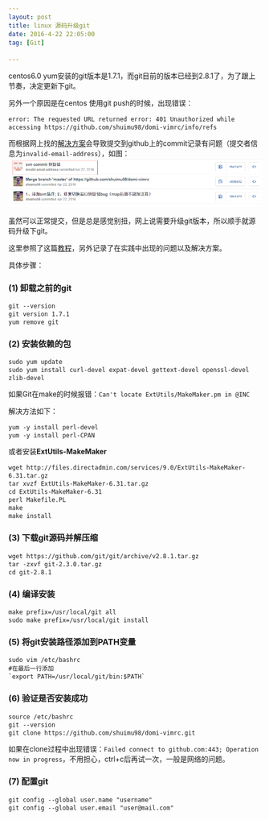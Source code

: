 ```yaml
---
layout: post
title: linux 源码升级git
date: 2016-4-22 22:05:00
tag: [Git]

---
```



centos6.0 yum安装的git版本是1.7.1，而git目前的版本已经到2.8.1了，为了跟上节奏，决定更新下git。

另外一个原因是在centos 使用git push的时候，出现错误：

~~~
error: The requested URL returned error: 401 Unauthorized while accessing https://github.com/shuimu98/domi-vimrc/info/refs
~~~

而根据网上找的[解决方案](http://houzhiqingjava.blog.163.com/blog/static/167399507201472343324562/)会导致提交到github上的commit记录有问题（提交者信息为`invalid-email-address`），如图：
![图1](/assets/image/posts/2016-4-22-01.png?style=centerme) 

<!-- more -->


虽然可以正常提交，但是总是感觉别扭，网上说需要升级git版本，所以顺手就源码升级下git。


这里参照了这篇[教程](http://www.centoscn.com/image-text/install/2015/0225/4735.html)，另外记录了在实践中出现的问题以及解决方案。

具体步骤：

### (1) 卸载之前的git
```shell
git --version
git version 1.7.1
yum remove git
```

### (2) 安装依赖的包
```shell
sudo yum update
sudo yum install curl-devel expat-devel gettext-devel openssl-devel zlib-devel
```

如果Git在make的时候报错：`Can't locate ExtUtils/MakeMaker.pm in @INC`

解决方法如下：

```shell
yum -y install perl-devel
yum -y install perl-CPAN
```

或者安装**ExtUtils-MakeMaker**

```shell
wget http://files.directadmin.com/services/9.0/ExtUtils-MakeMaker-6.31.tar.gz
tar xvzf ExtUtils-MakeMaker-6.31.tar.gz
cd ExtUtils-MakeMaker-6.31
perl Makefile.PL
make
make install
```

### (3) 下载git源码并解压缩
```shell
wget https://github.com/git/git/archive/v2.8.1.tar.gz
tar -zxvf git-2.3.0.tar.gz
cd git-2.8.1
```

### (4) 编译安装
```shell
make prefix=/usr/local/git all
sudo make prefix=/usr/local/git install
```

### (5) 将git安装路径添加到PATH变量
```shell
sudo vim /etc/bashrc
#在最后一行添加
`export PATH=/usr/local/git/bin:$PATH`
```
 
### (6) 验证是否安装成功
```shell
source /etc/bashrc
git --version
git clone https://github.com/shuimu98/domi-vimrc.git
```

如果在clone过程中出现错误：`Failed connect to github.com:443; Operation now in progress`，不用担心，ctrl+c后再试一次，一般是网络的问题。
 
### (7) 配置git
```shell
git config --global user.name "username"
git config --global user.email "user@mail.com"
```